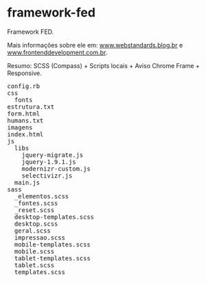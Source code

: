 framework-fed
=============

Framework FED.

Mais informações sobre ele em: www.webstandards.blog.br e www.frontenddevelopment.com.br.

Resumo: SCSS (Compass) + Scripts locais + Aviso Chrome Frame + Responsive.

<pre>
config.rb
css
  fonts
estrutura.txt
form.html
humans.txt
imagens
index.html
js
  libs
    jquery-migrate.js
    jquery-1.9.1.js
    modernizr-custom.js
    selectivizr.js
  main.js
sass
  _elementos.scss
  _fontes.scss
  _reset.scss
  desktop-templates.scss
  desktop.scss
  geral.scss
  impressao.scss
  mobile-templates.scss
  mobile.scss
  tablet-templates.scss
  tablet.scss
  templates.scss
</pre>